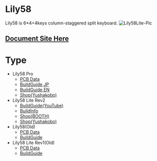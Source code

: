 # Lily58
Lily58 is 6*4+4keys column-staggered split keyboard.
![Lily58Lite-Pic](https://user-images.githubusercontent.com/6285554/84393842-13960900-ac37-11ea-811e-65db2948ca73.jpg)

## [Document Site Here](https://kata0510.github.io/Lily58-Document/)

# Type

- Lily58 Pro
  - [PCB Data](https://github.com/kata0510/Lily58/tree/master/Pro/PCB)
  - [BuildGuide JP](https://kata0510.github.io/Lily58-Document/Lily58_Pro.html)
  - [BuildGuide EN](https://kata0510.github.io/Lily58-Document/Lily58_Pro_BG_ENG.html)
  - [Shop(Yushakobo)](https://yushakobo.jp/shop/lily58-pro/)
- Lily58 Lite Rev2
  - [BuildGuide(YouTube)](https://www.youtube.com/watch?v=t6HLQvqlsVM)
  - [BuildInfo](https://kata0510.github.io/Lily58-Document/Lily58_Lite_Rev2.html)
  - [Shop(BOOTH)](https://booth.pm/ja/items/1963895)
  - [Shop(Yushakobo)](https://booth.pm/ja/items/1963895)
- Lily58(Old)
  - [PCB Data](https://github.com/kata0510/Lily58/tree/master/pcb)
  - [BuildGuide](https://kata0510.github.io/Lily58-Document/Lily58_BG.html)
- Lily58 Lite Rev1(Old)
  - [PCB Data](https://github.com/kata0510/Lily58/tree/master/pcb)
  - [BuildGuide](https://kata0510.github.io/Lily58-Document/Lily58_Lite_BG.html)